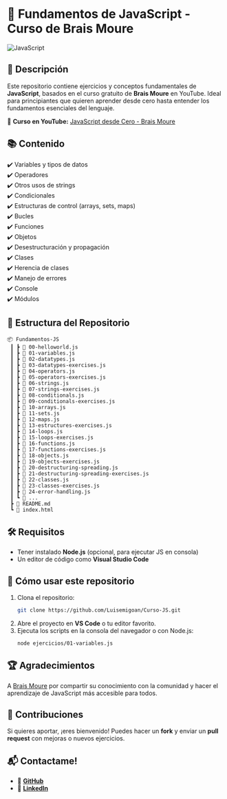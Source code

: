 # 🚀 Fundamentos de JavaScript - Curso de Brais Moure

![JavaScript](https://upload.wikimedia.org/wikipedia/commons/6/6a/JavaScript-logo.png)

## 📌 Descripción
Este repositorio contiene ejercicios y conceptos fundamentales de **JavaScript**, basados en el curso gratuito de **Brais Moure** en YouTube. Ideal para principiantes que quieren aprender desde cero hasta entender los fundamentos esenciales del lenguaje.

🔗 **Curso en YouTube:** [JavaScript desde Cero - Brais Moure](https://www.youtube.com/watch?v=1glVfFxj8a4&ab_channel=MoureDevbyBraisMoure)

## 📚 Contenido
✔️ Variables y tipos de datos  
✔️ Operadores  
✔️ Otros usos de strings  
✔️ Condicionales  
✔️ Estructuras de control (arrays, sets, maps)  
✔️ Bucles  
✔️ Funciones  
✔️ Objetos   
✔️ Desestructuración y propagación  
✔️ Clases  
✔️ Herencia de clases  
✔️ Manejo de errores  
✔️ Console  
✔️ Módulos  

## 📂 Estructura del Repositorio
```
📦 Fundamentos-JS
 ┃ ┣ 📜 00-helloworld.js
 ┃ ┣ 📜 01-variables.js
 ┃ ┣ 📜 02-datatypes.js
 ┃ ┣ 📜 03-datatypes-exercises.js
 ┃ ┣ 📜 04-operators.js
 ┃ ┣ 📜 05-operators-exercises.js
 ┃ ┣ 📜 06-strings.js
 ┃ ┣ 📜 07-strings-exercises.js
 ┃ ┣ 📜 08-conditionals.js
 ┃ ┣ 📜 09-conditionals-exercises.js
 ┃ ┣ 📜 10-arrays.js
 ┃ ┣ 📜 11-sets.js
 ┃ ┣ 📜 12-maps.js
 ┃ ┣ 📜 13-estructures-exercises.js
 ┃ ┣ 📜 14-loops.js
 ┃ ┣ 📜 15-loops-exercises.js
 ┃ ┣ 📜 16-functions.js
 ┃ ┣ 📜 17-functions-exercises.js
 ┃ ┣ 📜 18-objects.js
 ┃ ┣ 📜 19-objects-exercises.js
 ┃ ┣ 📜 20-destructuring-spreading.js
 ┃ ┣ 📜 21-destructuring-spreading-exercises.js
 ┃ ┣ 📜 22-classes.js
 ┃ ┣ 📜 23-classes-exercises.js
 ┃ ┣ 📜 24-error-handling.js
 ┃ ┗ 📜 ...
 ┣ 📜 README.md
 ┗ 📜 index.html

```

## 🛠 Requisitos
- Tener instalado **Node.js** (opcional, para ejecutar JS en consola)  
- Un editor de código como **Visual Studio Code**  

## 🚀 Cómo usar este repositorio
1. Clona el repositorio:
   ```bash
   git clone https://github.com/Luisemigoan/Curso-JS.git
   ```
2. Abre el proyecto en **VS Code** o tu editor favorito.
3. Ejecuta los scripts en la consola del navegador o con Node.js:
   ```bash
   node ejercicios/01-variables.js
   ```
## 🏆 Agradecimientos
A [Brais Moure](https://www.youtube.com/@mouredev) por compartir su conocimiento con la comunidad y hacer el aprendizaje de JavaScript más accesible para todos.

## 🌟 Contribuciones
Si quieres aportar, ¡eres bienvenido! Puedes hacer un **fork** y enviar un **pull request** con mejoras o nuevos ejercicios. 

## 📬 Contactame!
- 🐙 **[GitHub](https://github.com/Luisemigoan)**
- 🔗 **[LinkedIn](https://www.linkedin.com/in/Luisemigoan/)**

